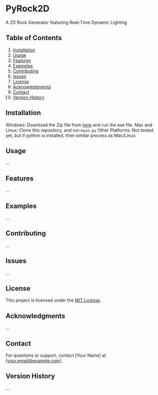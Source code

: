 # PyRock2D
A 2D Rock Generator featuring Real-Time Dynamic Lighting

## Table of Contents

1. [Installation](#installation)
2. [Usage](#usage)
3. [Features](#features)
4. [Examples](#examples)
5. [Contributing](#contributing)
6. [Issues](#issues)
7. [License](#license)
8. [Acknowledgments](#acknowledgments)
9. [Contact](#contact)
10. [Version History](#version-history)

## Installation

Windows: Download the Zip file from [here](https://tank-king.itch.io/PyRock2D) and run the exe file.
Mac and Linux: Clone this repository, and run `main.py`
Other Platforms: Not tested yet, but if python is installed, then similar process as Mac/Linux

## Usage

...

## Features

...

## Examples

...

## Contributing

...

## Issues

...

## License

This project is licensed under the [MIT License](LICENSE.md).

## Acknowledgments

...

## Contact

For questions or support, contact [Your Name] at [your.email@example.com].

## Version History

...

